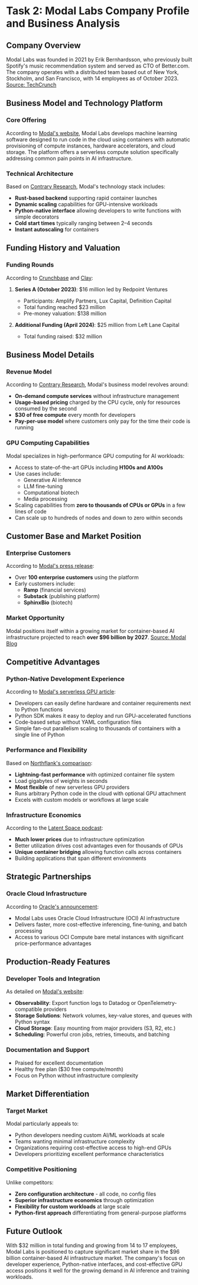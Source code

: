 # Task 2: Modal Labs Company Profile and Business Analysis

## Company Overview

Modal Labs was founded in 2021 by Erik Bernhardsson, who previously built Spotify's music recommendation system and served as CTO of Better.com. The company operates with a distributed team based out of New York, Stockholm, and San Francisco, with 14 employees as of October 2023. [Source: TechCrunch](https://techcrunch.com/2023/10/10/modal-labs-lands-16m-to-abstract-away-big-data-workload-infrastructure/)

## Business Model and Technology Platform

### Core Offering
According to [Modal's website](https://modal.com/company), Modal Labs develops machine learning software designed to run code in the cloud using containers with automatic provisioning of compute instances, hardware accelerators, and cloud storage. The platform offers a serverless compute solution specifically addressing common pain points in AI infrastructure.

### Technical Architecture
Based on [Contrary Research](https://research.contrary.com/company/modal), Modal's technology stack includes:
- **Rust-based backend** supporting rapid container launches
- **Dynamic scaling** capabilities for GPU-intensive workloads
- **Python-native interface** allowing developers to write functions with simple decorators
- **Cold start times** typically ranging between 2–4 seconds
- **Instant autoscaling** for containers

## Funding History and Valuation

### Funding Rounds
According to [Crunchbase](https://www.crunchbase.com/organization/modal-labs) and [Clay](https://www.clay.com/dossier/modal-labs-funding):

1. **Series A (October 2023)**: $16 million led by Redpoint Ventures
   - Participants: Amplify Partners, Lux Capital, Definition Capital
   - Total funding reached $23 million
   - Pre-money valuation: $138 million

2. **Additional Funding (April 2024)**: $25 million from Left Lane Capital
   - Total funding raised: $32 million

## Business Model Details

### Revenue Model
According to [Contrary Research](https://research.contrary.com/company/modal), Modal's business model revolves around:
- **On-demand compute services** without infrastructure management
- **Usage-based pricing** charged by the CPU cycle, only for resources consumed by the second
- **$30 of free compute** every month for developers
- **Pay-per-use model** where customers only pay for the time their code is running

### GPU Computing Capabilities
Modal specializes in high-performance GPU computing for AI workloads:
- Access to state-of-the-art GPUs including **H100s and A100s**
- Use cases include:
  - Generative AI inference
  - LLM fine-tuning
  - Computational biotech
  - Media processing
- Scaling capabilities from **zero to thousands of CPUs or GPUs** in a few lines of code
- Can scale up to hundreds of nodes and down to zero within seconds

## Customer Base and Market Position

### Enterprise Customers
According to [Modal's press release](https://modal.com/blog/general-availability-and-series-a-press-release):
- Over **100 enterprise customers** using the platform
- Early customers include:
  - **Ramp** (financial services)
  - **Substack** (publishing platform)
  - **SphinxBio** (biotech)

### Market Opportunity
Modal positions itself within a growing market for container-based AI infrastructure projected to reach **over $96 billion by 2027**. [Source: Modal Blog](https://modal.com/blog/general-availability-and-series-a-press-release)

## Competitive Advantages

### Python-Native Development Experience
According to [Modal's serverless GPU article](https://modal.com/blog/serverless-gpu-article):
- Developers can easily define hardware and container requirements next to Python functions
- Python SDK makes it easy to deploy and run GPU-accelerated functions
- Code-based setup without YAML configuration files
- Simple fan-out parallelism scaling to thousands of containers with a single line of Python

### Performance and Flexibility
Based on [Northflank's comparison](https://northflank.com/blog/the-best-serverless-gpu-cloud-providers):
- **Lightning-fast performance** with optimized container file system
- Load gigabytes of weights in seconds
- **Most flexible** of new serverless GPU providers
- Runs arbitrary Python code in the cloud with optional GPU attachment
- Excels with custom models or workflows at large scale

### Infrastructure Economics
According to the [Latent Space podcast](https://www.latent.space/p/modal):
- **Much lower prices** due to infrastructure optimization
- Better utilization drives cost advantages even for thousands of GPUs
- **Unique container bridging** allowing function calls across containers
- Building applications that span different environments

## Strategic Partnerships

### Oracle Cloud Infrastructure
According to [Oracle's announcement](https://www.oracle.com/news/announcement/ocw24-modal-labs-uses-oracle-cloud-infrastructure-for-large-scale-ai-workloads-2024-09-10/):
- Modal Labs uses Oracle Cloud Infrastructure (OCI) AI infrastructure
- Delivers faster, more cost-effective inferencing, fine-tuning, and batch processing
- Access to various OCI Compute bare metal instances with significant price-performance advantages

## Production-Ready Features

### Developer Tools and Integration
As detailed on [Modal's website](https://modal.com/):
- **Observability**: Export function logs to Datadog or OpenTelemetry-compatible providers
- **Storage Solutions**: Network volumes, key-value stores, and queues with Python syntax
- **Cloud Storage**: Easy mounting from major providers (S3, R2, etc.)
- **Scheduling**: Powerful cron jobs, retries, timeouts, and batching

### Documentation and Support
- Praised for excellent documentation
- Healthy free plan ($30 free compute/month)
- Focus on Python without infrastructure complexity

## Market Differentiation

### Target Market
Modal particularly appeals to:
- Python developers needing custom AI/ML workloads at scale
- Teams wanting minimal infrastructure complexity
- Organizations requiring cost-effective access to high-end GPUs
- Developers prioritizing excellent performance characteristics

### Competitive Positioning
Unlike competitors:
- **Zero configuration architecture** - all code, no config files
- **Superior infrastructure economics** through optimization
- **Flexibility for custom workloads** at large scale
- **Python-first approach** differentiating from general-purpose platforms

## Future Outlook

With $32 million in total funding and growing from 14 to 17 employees, Modal Labs is positioned to capture significant market share in the $96 billion container-based AI infrastructure market. The company's focus on developer experience, Python-native interfaces, and cost-effective GPU access positions it well for the growing demand in AI inference and training workloads.